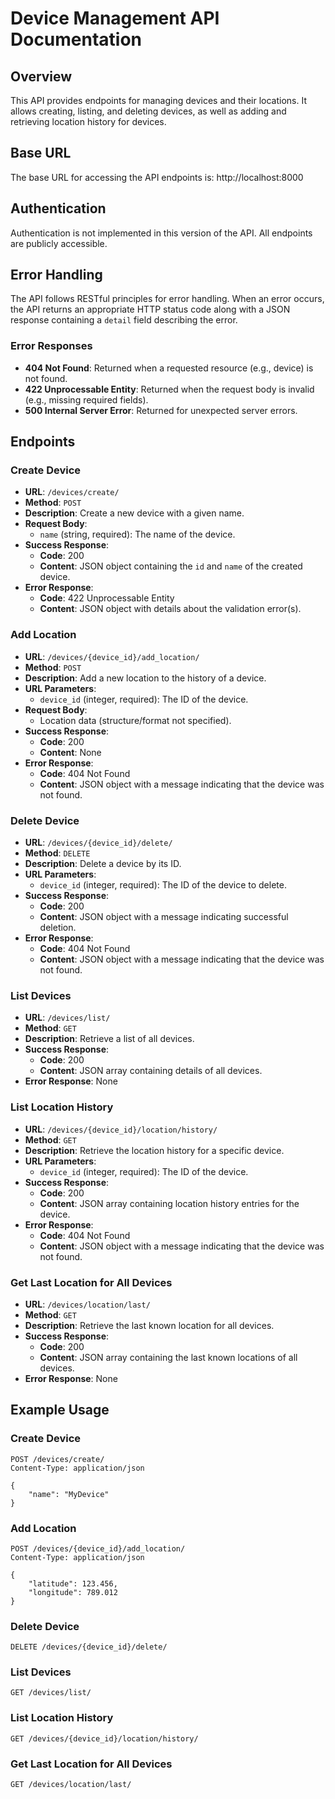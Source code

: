 # Device Management API Documentation

## Overview

This API provides endpoints for managing devices and their locations. It allows creating, listing, and deleting devices, as well as adding and retrieving location history for devices.

## Base URL

The base URL for accessing the API endpoints is:
http://localhost:8000


## Authentication

Authentication is not implemented in this version of the API. All endpoints are publicly accessible.

## Error Handling

The API follows RESTful principles for error handling. When an error occurs, the API returns an appropriate HTTP status code along with a JSON response containing a `detail` field describing the error.

### Error Responses

- **404 Not Found**: Returned when a requested resource (e.g., device) is not found.
- **422 Unprocessable Entity**: Returned when the request body is invalid (e.g., missing required fields).
- **500 Internal Server Error**: Returned for unexpected server errors.

## Endpoints

### Create Device

- **URL**: `/devices/create/`
- **Method**: `POST`
- **Description**: Create a new device with a given name.
- **Request Body**:
  - `name` (string, required): The name of the device.
- **Success Response**:
  - **Code**: 200
  - **Content**: JSON object containing the `id` and `name` of the created device.
- **Error Response**:
  - **Code**: 422 Unprocessable Entity
  - **Content**: JSON object with details about the validation error(s).

### Add Location

- **URL**: `/devices/{device_id}/add_location/`
- **Method**: `POST`
- **Description**: Add a new location to the history of a device.
- **URL Parameters**:
  - `device_id` (integer, required): The ID of the device.
- **Request Body**:
  - Location data (structure/format not specified).
- **Success Response**:
  - **Code**: 200
  - **Content**: None
- **Error Response**:
  - **Code**: 404 Not Found
  - **Content**: JSON object with a message indicating that the device was not found.

### Delete Device

- **URL**: `/devices/{device_id}/delete/`
- **Method**: `DELETE`
- **Description**: Delete a device by its ID.
- **URL Parameters**:
  - `device_id` (integer, required): The ID of the device to delete.
- **Success Response**:
  - **Code**: 200
  - **Content**: JSON object with a message indicating successful deletion.
- **Error Response**:
  - **Code**: 404 Not Found
  - **Content**: JSON object with a message indicating that the device was not found.

### List Devices

- **URL**: `/devices/list/`
- **Method**: `GET`
- **Description**: Retrieve a list of all devices.
- **Success Response**:
  - **Code**: 200
  - **Content**: JSON array containing details of all devices.
- **Error Response**: None

### List Location History

- **URL**: `/devices/{device_id}/location/history/`
- **Method**: `GET`
- **Description**: Retrieve the location history for a specific device.
- **URL Parameters**:
  - `device_id` (integer, required): The ID of the device.
- **Success Response**:
  - **Code**: 200
  - **Content**: JSON array containing location history entries for the device.
- **Error Response**:
  - **Code**: 404 Not Found
  - **Content**: JSON object with a message indicating that the device was not found.

### Get Last Location for All Devices

- **URL**: `/devices/location/last/`
- **Method**: `GET`
- **Description**: Retrieve the last known location for all devices.
- **Success Response**:
  - **Code**: 200
  - **Content**: JSON array containing the last known locations of all devices.
- **Error Response**: None

## Example Usage

### Create Device

```http
POST /devices/create/
Content-Type: application/json

{
    "name": "MyDevice"
} 

```


### Add Location

```http
POST /devices/{device_id}/add_location/
Content-Type: application/json

{
    "latitude": 123.456,
    "longitude": 789.012
}
```

### Delete Device

```
DELETE /devices/{device_id}/delete/
```

### List Devices
```
GET /devices/list/
```

### List Location History 
 
```
GET /devices/{device_id}/location/history/
```

### Get Last Location for All Devices

```
GET /devices/location/last/
```
